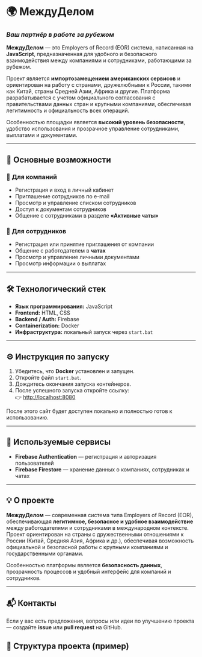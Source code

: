 # 🌍 МеждуДелом  
### *Ваш партнёр в работе за рубежом*

**МеждуДелом** — это Employers of Record (EOR) система, написанная на **JavaScript**, предназначенная для удобного и безопасного взаимодействия между компаниями и сотрудниками, работающими за рубежом.  

Проект является **импортозамещением американских сервисов** и ориентирован на работу с странами, дружелюбными к России, такими как Китай, страны Средней Азии, Африка и другие. Платформа разрабатывается с учетом официального согласования с правительствами данных стран и крупными компаниями, обеспечивая легитимность и официальность всех операций.  

Особенностью площадки является **высокий уровень безопасности**, удобство использования и прозрачное управление сотрудниками, выплатами и документами.

---

## 🚀 Основные возможности

### 👔 Для компаний
- Регистрация и вход в личный кабинет  
- Приглашение сотрудников по e-mail  
- Просмотр и управление списком сотрудников  
- Доступ к документам сотрудников  
- Общение с сотрудниками в разделе **«Активные чаты»**

### 👷 Для сотрудников
- Регистрация или принятие приглашения от компании  
- Общение с работодателем в **чатах**  
- Просмотр и управление личными документами  
- Просмотр информации о выплатах  

---

## 🛠️ Технологический стек
- **Язык программирования:** JavaScript  
- **Frontend:** HTML, CSS  
- **Backend / Auth:** Firebase  
- **Containerization:** Docker  
- **Инфраструктура:** локальный запуск через `start.bat`  

---

## ⚙️ Инструкция по запуску

1. Убедитесь, что **Docker** установлен и запущен.  
2. Откройте файл `start.bat`.  
3. Дождитесь окончания запуска контейнеров.  
4. После успешного запуска откройте ссылку:  
   👉 [http://localhost:8080](http://localhost:8080)

После этого сайт будет доступен локально и полностью готов к использованию.

---

## 🔐 Используемые сервисы
- **Firebase Authentication** — регистрация и авторизация пользователей  
- **Firebase Firestore** — хранение данных о компаниях, сотрудниках и чатах  

---

## 💡 О проекте
**МеждуДелом** — современная система типа Employers of Record (EOR), обеспечивающая **легитимное, безопасное и удобное взаимодействие** между работодателями и сотрудниками в международном контексте.  
Проект ориентирован на страны с дружественными отношениями к России (Китай, Средняя Азия, Африка и др.), обеспечивая возможность официальной и безопасной работы с крупными компаниями и государственными органами.  

Особенностью платформы является **безопасность данных**, прозрачность процессов и удобный интерфейс для компаний и сотрудников.

---

## 📬 Контакты
Если у вас есть предложения, вопросы или идеи по улучшению проекта — создайте **issue** или **pull request** на GitHub.  


## 📁 Структура проекта (пример)
